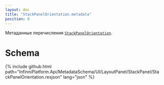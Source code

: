 ```yaml
---
layout: doc
title: "StackPanelOrientation.metadata"
position: 0
---
```


Метаданные перечисления [`StackPanelOrientation`](../).

# Schema

{% include github.html path="InfinniPlatform.Api/MetadataSchema/UI/LayoutPanel/StackPanel/StackPanelOrientation.resjson" lang="json" %}
